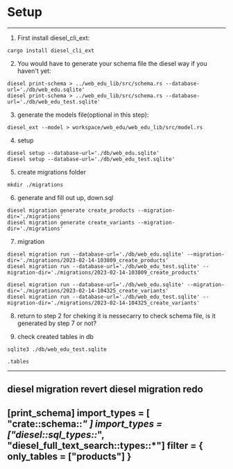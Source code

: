# Setup

---

1. First install diesel_cli_ext:

```
cargo install diesel_cli_ext
```

2. You would have to generate your schema file the diesel way if you haven't yet:

```
diesel print-schema > ../web_edu_lib/src/schema.rs --database-url='./db/web_edu.sqlite'
diesel print-schema > ../web_edu_lib/src/schema.rs --database-url='./db/web_edu_test.sqlite'
```

3. generate the models file(optional in this step):

```
diesel_ext --model > workspace/web_edu/web_edu_lib/src/model.rs
```

4. setup

```
diesel setup --database-url='./db/web_edu.sqlite'
diesel setup --database-url='./db/web_edu_test.sqlite'
```

5. create migrations folder

```
mkdir ./migrations
```

6. generate and fill out up, down.sql

```
diesel migration generate create_products --migration-dir='./migrations'
diesel migration generate create_variants --migration-dir='./migrations'
```

7. migration

```
diesel migration run --database-url='./db/web_edu.sqlite' --migration-dir='./migrations/2023-02-14-103809_create_products'
diesel migration run --database-url='./db/web_edu_test.sqlite' --migration-dir='./migrations/2023-02-14-103809_create_products'
```
>

```
diesel migration run --database-url='./db/web_edu.sqlite' --migration-dir='./migrations/2023-02-14-104325_create_variants'
diesel migration run --database-url='./db/web_edu_test.sqlite' --migration-dir='./migrations/2023-02-14-104325_create_variants'
```

8. return to step 2 for cheking it is nessecarry to check schema file, is it generated by step 7 or not?

2. check created tables in db

```
sqlite3 ./db/web_edu_test.sqlite

```
```
.tables
```

---
diesel migration revert
diesel migration redo
---
[print_schema]
import_types = [ "crate::schema::*" ]
import_types = ["diesel::sql_types::*", "diesel_full_text_search::types::*"]
filter = { only_tables = ["products"] }
----
